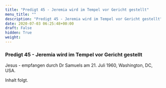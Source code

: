 ```yaml
---
title: "Predigt 45 - Jeremia wird im Tempel vor Gericht gestellt"
menu_title: ""
description: "Predigt 45 - Jeremia wird im Tempel vor Gericht gestellt"
date: 2020-07-03 06:25:48+00:00
draft: False
hidden: True
weight:
---
```

### Predigt 45 - Jeremia wird im Tempel vor Gericht gestellt

Jesus - empfangen durch Dr Samuels am 21. Juli 1960, Washington, DC, USA.

Inhalt folgt.
